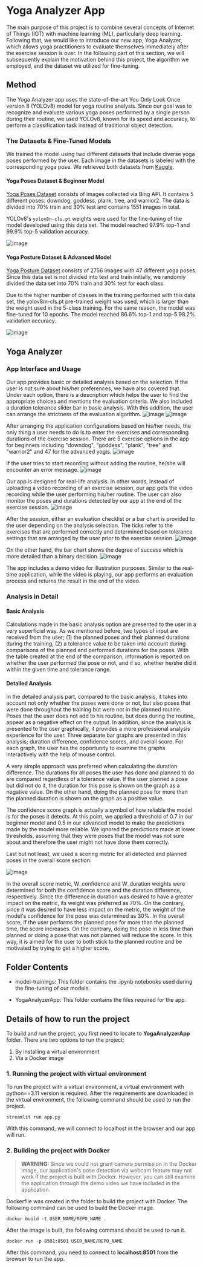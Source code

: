 
# Yoga Analyzer App

The main purpose of this project is to combine several concepts of Internet of Things (IOT) with machine learning (ML), particularly deep learning. Following that, we would like to introduce our new app, Yoga Analyzer, which allows yoga practitioners to evaluate themselves immediately after the exercise session is over. In the following part of this section, we will subsequently explain the motivation behind this project, the algorithm we employed, and the dataset we utilized for fine-tuning. 

## Method

The Yoga Analyzer app uses the state-of-the-art You Only Look Once version 8 (YOLOv8) model for yoga routine analysis. Since our goal was to recognize and evaluate various yoga poses performed by a single person during their routine, we used YOLOv8, known for its speed and accuracy, to perform a classification task instead of traditional object detection.

### The Datasets & Fine-Tuned Models

We trained the model using two different datasets that include diverse yoga poses performed by the user. Each image in the datasets is labeled with the corresponding yoga pose. We retrieved both datasets from [Kaggle](https://www.kaggle.com/).

#### Yoga Poses Dataset & Beginner Model

[Yoga Poses Dataset](https://www.kaggle.com/datasets/niharika41298/yoga-poses-dataset) consists of images collected via Bing API. It contains 5 different poses: downdog, goddess, plank, tree, and warrior2. The data is divided into 70\% train and 30\% test and contains 1551 images in total.

YOLOv8's `yolov8n-cls.pt` weights were used for the fine-tuning of the model developed using this data set. The model reached 97.9% top-1 and 99.9% top-5 validation accuracy.

![image](https://github.com/user-attachments/assets/c2863b11-7d39-430a-8039-faffa50f46b3)


#### Yoga Posture Dataset & Advanced Model

[Yoga Posture Dataset](https://www.kaggle.com/datasets/tr1gg3rtrash/yoga-posture-dataset) consists of 2756 images with 47 different yoga poses. Since this data set is not divided into test and train initially, we randomly divided the data set into 70% train and 30% test for each class.

Due to the higher number of classes in the training performed with this data set, the yolov8m-cls.pt pre-trained weight was used, which is larger than the weight used in the 5-class training. For the same reason, the model was fine-tuned for 10 epochs. The model reached 86.6% top-1 and top-5 98.2% validation accuracy.

![image](https://github.com/user-attachments/assets/f8c61f9a-21ee-4759-8c83-37826f7aed0f)

## Yoga Analyzer

### App Interface and Usage

Our app provides basic or detailed analysis based on the selection. If the user is not sure about his/her preferences, we have also covered that. Under each option, there is a description which helps the user to find the appropriate choices and mentions the evaluation criteria.  We also included a duration tolerance slider bar in basic analysis. With this addition, the user can arrange the strictness of the evaluation algorithm.
![image](https://github.com/user-attachments/assets/c939cc93-46f9-4b3f-bdc4-8e77897680c8)
![image](https://github.com/user-attachments/assets/3d1297d5-ad93-4723-80a0-de8437fd4e64)

After arranging the application configurations based on his/her needs, the only thing a user needs to do is to enter the exercises and corresponding durations of the exercise session. There are 5 exercise options in the app for beginners including "downdog", "goddess", "plank", "tree" and "warrior2" and 47 for the advanced yogis. 
![image](https://github.com/user-attachments/assets/71214bbb-07c1-40a1-86cf-e2612ba98994)


If the user tries to start recording without adding the routine, he/she will encounter an error message.
![image](https://github.com/user-attachments/assets/971bd49b-4235-4ac3-b543-577d45105815)

Our app is designed for real-life analysis. In other words, instead of uploading a video recording of an exercise session, our app gets the video recording while the user performing his/her routine. The user can also monitor the poses and durations detected by our app at the end of the exercise session.
![image](https://github.com/user-attachments/assets/d78e538f-b2ba-4ca5-9920-7fc70d79ab3a)

After the session, either an evaluation checklist or a bar chart is provided to the user depending on the analysis selection. The ticks refer to the exercises that are performed correctly and determined based on tolerance settings that are arranged by the user prior to the exercise session.
![image](https://github.com/user-attachments/assets/0e2edce4-4f51-4ee5-b8bb-332805cc37cf)

On the other hand, the bar chart shows the degree of success which is more detailed than a binary decision.
![image](https://github.com/user-attachments/assets/5a3aa2eb-4c97-4093-b127-0480fb6b62b1)

The app includes a demo video for illustration purposes. Similar to the real-time application, while the video is playing,  our app performs an evaluation process and returns the result in the end of the video.

### Analysis in Detail

#### Basic Analysis

Calculations made in the basic analysis option are presented to the user in a very superficial way. As we mentioned before, two types of input are received from the user; (1) the planned poses and their planned durations during the training, (2) a tolerance value to be taken into account during comparisons of the planned and performed durations for the poses. With the table created at the end of the comparison, information is reported on whether the user performed the pose or not, and if so, whether he/she did it within the given time and tolerance range.

#### Detailed Analysis

In the detailed analysis part, compared to the basic analysis, it takes into account not only whether the poses were done or not, but also poses that were done throughout the training but were not in the planned routine. Poses that the user does not add to his routine, but does during the routine, appear as a negative effect on the output. In addition, since the analysis is presented to the user graphically, it provides a more professional analysis experience for the user. Three separate bar graphs are presented in this analysis; duration difference, confidence scores, and overall score. For each graph, the user has the opportunity to examine the graphs interactively with the help of mouse control.

A very simple approach was preferred when calculating the duration difference. The durations for all poses the user has done and planned to do are compared regardless of a tolerance value. If the user planned a pose but did not do it, the duration for this pose is shown on the graph as a negative value. On the other hand, doing the planned pose for more than the planned duration is shown on the graph as a positive value.

The confidence score graph is actually a symbol of how reliable the model is for the poses it detects. At this point, we applied a threshold of 0.7 in our beginner model and 0.5 in our advanced model to make the predictions made by the model more reliable. We ignored the predictions made at lower thresholds, assuming that they were poses that the model was not sure about and therefore the user might not have done them correctly. 

Last but not least, we used a scoring metric for all detected and planned poses in the overall score section:

![image](https://github.com/user-attachments/assets/41947d10-fc10-45b4-97e4-b1fc0517d84d)

In the overall score metric, W_confidence and W_duration weights were determined for both the confidence score and the duration difference, respectively. Since the difference in duration was desired to have a greater impact on the metric, its weight was preferred as 70%. On the contrary, since it was desired to have less impact on the metric, the weight of the model's confidence for the pose was determined as 30%. In the overall score, if the user performs the planned pose for more than the planned time, the score increases. On the contrary, doing the pose in less time than planned or doing a pose that was not planned will reduce the score. In this way, it is aimed for the user to both stick to the planned routine and be motivated by trying to get a higher score.


## Folder Contents

- model-trainings: This folder contains the .ipynb notebooks used during the fine-tuning of our models.

- YogaAnalyzerApp: This folder contains the files required for the app. 

## Details of how to run the project

To build and run the project, you first need to locate to **YogaAnalyzerApp** folder. There are two options to run the project:
1. By installing a virtual environment
2. Via a Docker image

### 1. Running the project with virtual environment

To run the project with a virtual environment, a virtual environment with python==3.11 version is required. After the requirements are downloaded in the virtual environment, the following command should be used to run the project.

	streamlit run app.py

With this command, we will connect to localhost in the browser and our app will run.

### 2. Building the project with Docker

> **WARNING:** Since we could not grant camera permission in the Docker image, our application's pose detection via webcam feature may not work if the project is built with Docker. However, you can still examine the application through the demo video we have included in the application.

Dockerfile was created in the folder to build the project with Docker. The following command can be used to build the Docker image.

	docker build -t USER_NAME/REPO_NAME .
  
After the image is built, the following command should be used to run it.

	docker run -p 8501:8501 USER_NAME/REPO_NAME

After this command, you need to connect to **localhost:8501** from the browser to run the app.
